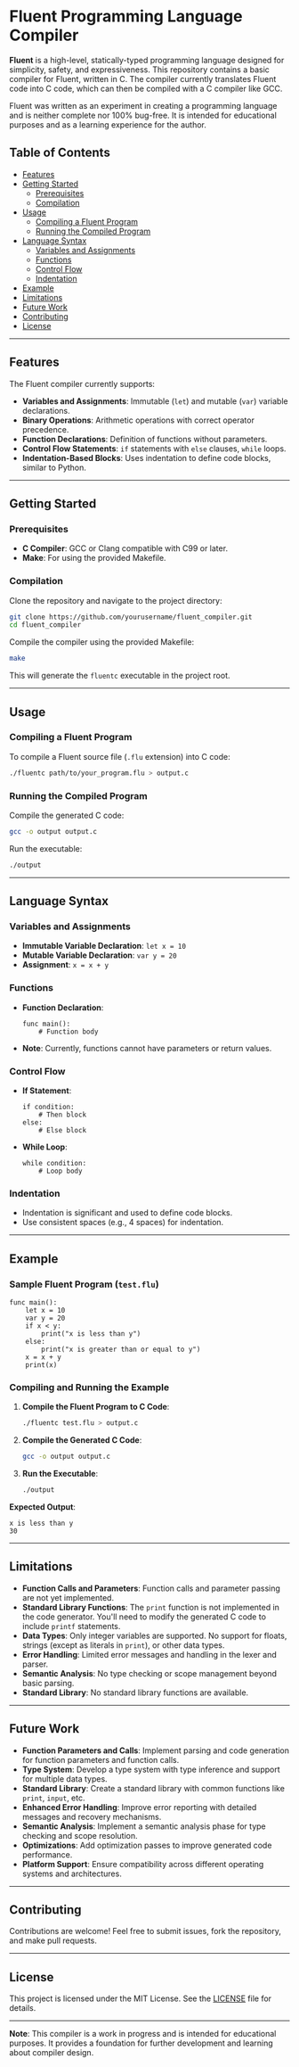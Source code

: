 # Fluent Programming Language Compiler

**Fluent** is a high-level, statically-typed programming language designed for simplicity, safety, and expressiveness. This repository contains a basic compiler for Fluent, written in C. The compiler currently translates Fluent code into C code, which can then be compiled with a C compiler like GCC.

Fluent was written as an experiment in creating a programming language and is neither complete nor 100% bug-free. It is intended for educational purposes and as a learning experience for the author.

## Table of Contents

- [Features](#features)
- [Getting Started](#getting-started)
  - [Prerequisites](#prerequisites)
  - [Compilation](#compilation)
- [Usage](#usage)
  - [Compiling a Fluent Program](#compiling-a-fluent-program)
  - [Running the Compiled Program](#running-the-compiled-program)
- [Language Syntax](#language-syntax)
  - [Variables and Assignments](#variables-and-assignments)
  - [Functions](#functions)
  - [Control Flow](#control-flow)
  - [Indentation](#indentation)
- [Example](#example)
- [Limitations](#limitations)
- [Future Work](#future-work)
- [Contributing](#contributing)
- [License](#license)

---

## Features

The Fluent compiler currently supports:

- **Variables and Assignments**: Immutable (`let`) and mutable (`var`) variable declarations.
- **Binary Operations**: Arithmetic operations with correct operator precedence.
- **Function Declarations**: Definition of functions without parameters.
- **Control Flow Statements**: `if` statements with `else` clauses, `while` loops.
- **Indentation-Based Blocks**: Uses indentation to define code blocks, similar to Python.

---

## Getting Started

### Prerequisites

- **C Compiler**: GCC or Clang compatible with C99 or later.
- **Make**: For using the provided Makefile.

### Compilation

Clone the repository and navigate to the project directory:

```bash
git clone https://github.com/yourusername/fluent_compiler.git
cd fluent_compiler
```

Compile the compiler using the provided Makefile:

```bash
make
```

This will generate the `fluentc` executable in the project root.

---

## Usage

### Compiling a Fluent Program

To compile a Fluent source file (`.flu` extension) into C code:

```bash
./fluentc path/to/your_program.flu > output.c
```

### Running the Compiled Program

Compile the generated C code:

```bash
gcc -o output output.c
```

Run the executable:

```bash
./output
```

---

## Language Syntax

### Variables and Assignments

- **Immutable Variable Declaration**: `let x = 10`
- **Mutable Variable Declaration**: `var y = 20`
- **Assignment**: `x = x + y`

### Functions

- **Function Declaration**:

  ```
  func main():
      # Function body
  ```

- **Note**: Currently, functions cannot have parameters or return values.

### Control Flow

- **If Statement**:

  ```
  if condition:
      # Then block
  else:
      # Else block
  ```

- **While Loop**:

  ```
  while condition:
      # Loop body
  ```

### Indentation

- Indentation is significant and used to define code blocks.
- Use consistent spaces (e.g., 4 spaces) for indentation.

---

## Example

### Sample Fluent Program (`test.flu`)

```
func main():
    let x = 10
    var y = 20
    if x < y:
        print("x is less than y")
    else:
        print("x is greater than or equal to y")
    x = x + y
    print(x)
```

### Compiling and Running the Example

1. **Compile the Fluent Program to C Code**:

   ```bash
   ./fluentc test.flu > output.c
   ```

2. **Compile the Generated C Code**:

   ```bash
   gcc -o output output.c
   ```

3. **Run the Executable**:

   ```bash
   ./output
   ```

**Expected Output**:

```
x is less than y
30
```

---

## Limitations

- **Function Calls and Parameters**: Function calls and parameter passing are not yet implemented.
- **Standard Library Functions**: The `print` function is not implemented in the code generator. You'll need to modify the generated C code to include `printf` statements.
- **Data Types**: Only integer variables are supported. No support for floats, strings (except as literals in `print`), or other data types.
- **Error Handling**: Limited error messages and handling in the lexer and parser.
- **Semantic Analysis**: No type checking or scope management beyond basic parsing.
- **Standard Library**: No standard library functions are available.

---

## Future Work

- **Function Parameters and Calls**: Implement parsing and code generation for function parameters and function calls.
- **Type System**: Develop a type system with type inference and support for multiple data types.
- **Standard Library**: Create a standard library with common functions like `print`, `input`, etc.
- **Enhanced Error Handling**: Improve error reporting with detailed messages and recovery mechanisms.
- **Semantic Analysis**: Implement a semantic analysis phase for type checking and scope resolution.
- **Optimizations**: Add optimization passes to improve generated code performance.
- **Platform Support**: Ensure compatibility across different operating systems and architectures.

---

## Contributing

Contributions are welcome! Feel free to submit issues, fork the repository, and make pull requests.

---

## License

This project is licensed under the MIT License. See the [LICENSE](LICENSE) file for details.

---

**Note**: This compiler is a work in progress and is intended for educational purposes. It provides a foundation for further development and learning about compiler design.
